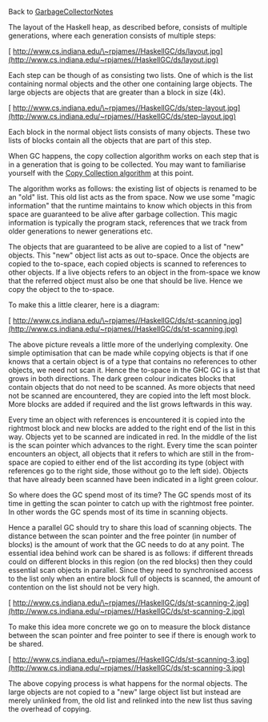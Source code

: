 
Back to [GarbageCollectorNotes](garbage-collector-notes)


The layout of the Haskell heap, as described before, consists of multiple generations, where each generation consists of multiple steps:

[ http://www.cs.indiana.edu/\~rpjames//HaskellGC/ds/layout.jpg](http://www.cs.indiana.edu/~rpjames//HaskellGC/ds/layout.jpg)


Each step can be though of as consisting two lists. One of which is the list containing normal objects and the other one containing large objects. The large objects are objects that are greater than a block in size (4k). 

[ http://www.cs.indiana.edu/\~rpjames//HaskellGC/ds/step-layout.jpg](http://www.cs.indiana.edu/~rpjames//HaskellGC/ds/step-layout.jpg)


Each block in the normal object lists consists of many objects. These two lists of blocks contain all the objects that are part of this step. 


When GC happens, the copy collection algorithm works on each step that is in a generation that is going to be collected. You may want to familiarise yourself with the [ Copy Collection algorithm](http://www.brpreiss.com/books/opus5/html/page427.html) at this point. 


The algorithm works as follows: the existing list of objects is renamed to be an "old" list. This old list acts as the from space. Now we use some "magic information" that the runtime maintains to know which objects in this from space are guaranteed to be alive after garbage collection. This magic information is typically the program stack, references that we track from older generations to newer generations etc. 


The objects that are guaranteed to be alive are copied to a list of "new" objects. This "new" object list acts as out to-space. Once the objects are copied to the to-space, each copied objects is scanned to references to other objects. If a live objects refers to an object in the from-space we know that the referred object must also be one that should be live. Hence we copy the object to the to-space. 


To make this a little clearer, here is a diagram:

[ http://www.cs.indiana.edu/\~rpjames//HaskellGC/ds/st-scanning.jpg](http://www.cs.indiana.edu/~rpjames//HaskellGC/ds/st-scanning.jpg)


The above picture reveals a little more of the underlying complexity. One simple optimisation that can be made while copying objects is that if one knows that a certain object is of a type that contains no references to other objects, we need not scan it. Hence the to-space in the GHC GC is a list that grows in both directions. The dark green colour indicates blocks that contain objects that do not need to be scanned. As more objects that need not be scanned are encountered, they are copied into the left most block. More blocks are added if required and the list grows leftwards in this way. 


Every time an object with references is encountered it is copied into the rightmost block and new blocks are added to the right end of the list in this way. Objects yet to be scanned are indicated in red. In the middle of the list is the scan pointer which advances to the right. Every time the scan pointer encounters an object, all objects that it refers to which are still in the from-space are copied to either end of the list according its type (object with references go to the right side, those without go to the left side). Objects that have already been scanned have been indicated in a light green colour. 


So where does the GC spend most of its time? The GC spends most of its time in getting the scan pointer to catch up with the rightmost free pointer. In other words the GC spends most of its time in scanning objects. 


Hence a parallel GC should try to share this load of scanning objects. The distance between the scan pointer and the free pointer (in number of blocks) is the amount of work that the GC needs to do at any point. The essential idea behind work can be shared is as follows: if different threads could on different blocks in this region (on the red blocks) then they could essential scan objects in parallel. Since they need to synchronised access to the list only when an entire block full of objects is scanned, the amount of contention on the list should not be very high. 

[ http://www.cs.indiana.edu/\~rpjames//HaskellGC/ds/st-scanning-2.jpg](http://www.cs.indiana.edu/~rpjames//HaskellGC/ds/st-scanning-2.jpg)


To make this idea more concrete we go on to measure the block distance between the scan pointer and free pointer to see if there is enough work to be shared. 

[ http://www.cs.indiana.edu/\~rpjames//HaskellGC/ds/st-scanning-3.jpg](http://www.cs.indiana.edu/~rpjames//HaskellGC/ds/st-scanning-3.jpg)


The above copying process is what happens for the normal objects. The large objects are not copied to a "new" large object list but instead are merely unlinked from, the old list and relinked into the new list thus saving the overhead of copying.
